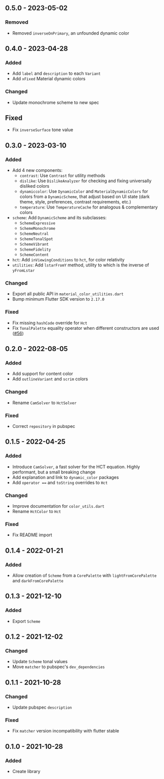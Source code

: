 ## 0.5.0 - 2023-05-02
### Removed
- Removed `inverseOnPrimary`, an unfounded dynamic color

## 0.4.0 - 2023-04-28
### Added
- Add `label` and `description` to each `Variant`
- Add `xFixed` Material dynamic colors

### Changed
- Update monochrome scheme to new spec

## Fixed
- Fix `inverseSurface` tone value

## 0.3.0 - 2023-03-10
### Added

- Add 4 new components:
    - `contrast`: Use `Contrast` for utility methods
    - `dislike`: Use `DislikeAnalyzer` for checking and fixing universally disliked colors
    - `dynamiccolor`: Use `DynamicColor` and `MaterialDynamicColors` for colors from a `DynamicScheme`, that adjust based on UI state
        (dark theme, style, preferences, contrast requirements, etc.)
    - `temperature`: Use `TemperatureCache` for analogous & complementary colors
- `scheme`: Add `DynamicScheme` and its subclasses:
    - `SchemeExpressive`
    - `SchemeMonochrome`
    - `SchemeNeutral`
    - `SchemeTonalSpot`
    - `SchemeVibrant`
    - `SchemeFidelity`
    - `SchemeContent`
- `hct`: Add `inViewingConditions` to `hct`, for color relativity
- `utilities`: Add `lstarFromY` method, utility to which is the inverse of `yFromLstar`


### Changed
- Export all public API in `material_color_utilities.dart`
- Bump minimum Flutter SDK version to `2.17.0`

### Fixed
- Fix missing `hashCode` override for `Hct`
- Fix `TonalPalette` equality operator when different constructors are used ([#56](https://github.com/material-foundation/material-color-utilities/issues/56))

## 0.2.0 - 2022-08-05
### Added
- Add support for content color
- Add `outlineVariant` and `scrim` colors

### Changed
- Rename `CamSolver` to `HctSolver`

### Fixed
- Correct `repository` in pubspec

## 0.1.5 - 2022-04-25
### Added
- Introduce `CamSolver`, a fast solver for the HCT equation. Highly performant, but a small breaking change
- Add explanation and link to `dynamic_color` packages
- Add `operator ==` and `toString` overrides to `Hct`

### Changed
- Improve documentation for `color_utils.dart`
- Rename `HctColor` to `Hct`

### Fixed
- Fix README import

## 0.1.4 - 2022-01-21
### Added
- Allow creation of `Scheme` from a `CorePalette` with `lightFromCorePalette`
    and `darkFromCorePalette`

## 0.1.3 - 2021-12-10
### Added
- Export `Scheme`

## 0.1.2 - 2021-12-02
### Changed
- Update `Scheme` tonal values
- Move `matcher` to pubspec's `dev_dependencies`

## 0.1.1 - 2021-10-28
### Changed
- Update pubspec `description`

### Fixed
- Fix `matcher` version incompatibility with flutter stable

## 0.1.0 - 2021-10-28
### Added
- Create library
